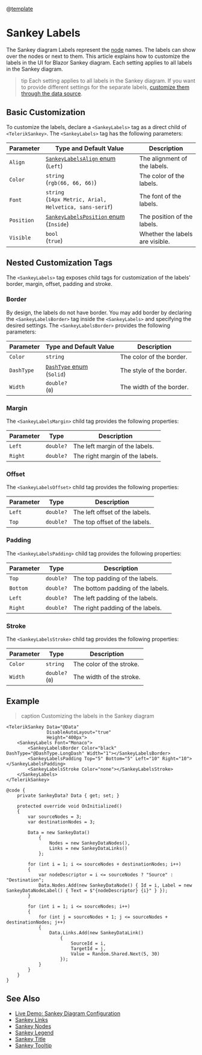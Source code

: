 @[template](/_contentTemplates/common/parameters-table-styles.md#table-layout)

# Sankey Labels

The Sankey diagram Labels represent the [node](slug:sankey-nodes) names. The labels can show over the nodes or next to them. This article explains how to customize the labels in the UI for Blazor Sankey diagram. Each setting applies to all labels in the Sankey diagram.

>tip Each setting applies to all labels in the Sankey diagram. If you want to provide different settings for the separate labels, [customize them through the data source](slug:sankey-data-binding#customize-elements-through-data).

## Basic Customization

To customize the labels, declare a `<SankeyLabels>` tag as a direct child of `<TelerikSankey>`. The `<SankeyLabels>` tag has the following parameters:

| Parameter | Type and Default&nbsp;Value | Description |
| --------- | ---- | ----------- |
| `Align` | [`SankeyLabelsAlign` enum](slug:telerik.blazor.sankeylabelsalign) <br/> (`Left`) | The alignment of the labels. |
| `Color` | `string` <br/> (`rgb(66, 66, 66)`) | The color of the labels. |
| `Font` | `string` <br/> (`14px Metric, Arial, Helvetica, sans-serif`)| The font of the labels. |
| `Position` | [`SankeyLabelsPosition` enum](slug:telerik.blazor.sankeylabelsposition) <br/> (`Inside`) | The position of the labels. |
| `Visible` | `bool` <br/> (`true`) | Whether the labels are visible. |

## Nested Customization Tags

The `<SankeyLabels>` tag exposes child tags for customization of the labels' border, margin, offset, padding and stroke.

### Border

By design, the labels do not have border. You may add border by declaring the `<SankeyLabelsBorder>` tag inside the `<SankeyLabels>` and specifying the desired settings. The `<SankeyLabelsBorder>` provides the following parameters:

| Parameter | Type and Default&nbsp;Value | Description |
| --------- | ---- | ----------- |
| `Color` | `string` | The color of the border. |
| `DashType` | [`DashType` enum](slug:telerik.blazor.dashtype) <br/> (`Solid`) | The style of the border. |
| `Width` | `double?` <br/> (`0`)| The width of the border. |

### Margin

The `<SankeyLabelsMargin>` child tag provides the following properties:

| Parameter | Type | Description |
| --------- | ---- | ----------- |
| `Left` | `double?` | The left margin of the labels. |
| `Right` | `double?` | The right margin of the labels. |

### Offset

The `<SankeyLabelsOffset>` child tag provides the following properties:

| Parameter | Type | Description |
| --------- | ---- | ----------- |
| `Left` | `double?` | The left offset of the labels. |
| `Top` | `double?` | The top offset of the labels. |

### Padding

The `<SankeyLabelsPadding>` child tag provides the following properties:

| Parameter | Type | Description |
| --------- | ---- | ----------- |
| `Top` | `double?` | The top padding of the labels. |
| `Bottom` | `double?` | The bottom padding of the labels. |
| `Left` | `double?` | The left padding of the labels. |
| `Right` | `double?` | The right padding of the labels. |

### Stroke

The `<SankeyLabelsStroke>` child tag provides the following properties:

| Parameter | Type | Description |
| --------- | ---- | ----------- |
| `Color` | `string` | The color of the stroke. |
| `Width` | `double?` <br/> (`0`) | The width of the stroke. |

## Example

>caption Customizing the labels in the Sankey diagram

````RAZOR
<TelerikSankey Data="@Data"
               DisableAutoLayout="true"
               Height="400px">
    <SankeyLabels Font="Monaco">
        <SankeyLabelsBorder Color="black" DashType="@DashType.LongDash" Width="1"></SankeyLabelsBorder>
        <SankeyLabelsPadding Top="5" Bottom="5" Left="10" Right="10"></SankeyLabelsPadding>
        <SankeyLabelsStroke Color="none"></SankeyLabelsStroke>
    </SankeyLabels>
</TelerikSankey>

@code {
    private SankeyData? Data { get; set; }

    protected override void OnInitialized()
    {
        var sourceNodes = 3;
        var destinationNodes = 3;

        Data = new SankeyData()
            {
                Nodes = new SankeyDataNodes(),
                Links = new SankeyDataLinks()
            };

        for (int i = 1; i <= sourceNodes + destinationNodes; i++)
        {
            var nodeDescriptor = i <= sourceNodes ? "Source" : "Destination";
            Data.Nodes.Add(new SankeyDataNode() { Id = i, Label = new SankeyDataNodeLabel() { Text = $"{nodeDescriptor} {i}" } });
        }

        for (int i = 1; i <= sourceNodes; i++)
        {
            for (int j = sourceNodes + 1; j <= sourceNodes + destinationNodes; j++)
            {
                Data.Links.Add(new SankeyDataLink()
                    {
                        SourceId = i,
                        TargetId = j,
                        Value = Random.Shared.Next(5, 30)
                    });
            }
        }
    }
}
````

## See Also

* [Live Demo: Sankey Diagram Configuration](https://demos.telerik.com/blazor-ui/sankey/configuration)
* [Sankey Links](slug:sankey-links)
* [Sankey Nodes](slug:sankey-nodes)
* [Sankey Legend](slug:sankey-legend)
* [Sankey Title](slug:sankey-title)
* [Sankey Tooltip](slug:sankey-tooltip)
